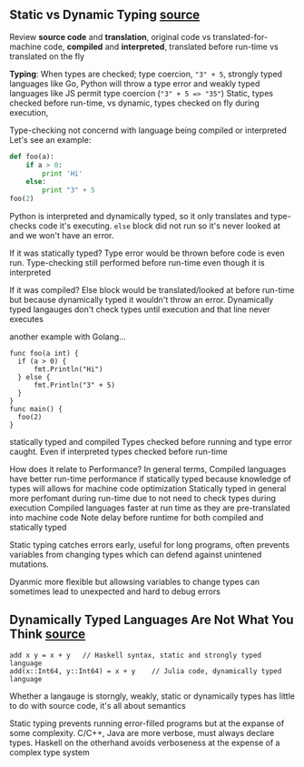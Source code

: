 ## Static vs Dynamic Typing [source](https://hackernoon.com/i-finally-understand-static-vs-dynamic-typing-and-you-will-too-ad0c2bd0acc7)
 Review **source code** and **translation**, original code vs translated-for-machine code,
 **compiled** and **interpreted**, translated before run-time vs translated on the fly

**Typing**: When types are checked; type coercion, `"3" + 5`, strongly typed languages like Go, Python will throw a type error and weakly typed languages like JS permit type coercion (`"3" + 5 => "35"`)
Static, types checked before run-time, vs dynamic, types checked on fly during execution,


Type-checking not concernd with language being compiled or interpreted
Let's see an example:
```python
def foo(a):
    if a > 0:
        print 'Hi'
    else:
        print "3" + 5
foo(2)
```
Python is interpreted and dynamically typed, so it only translates and type-checks code it's executing. `else` block did not run so it's never looked at and we won't have an error.

If it was statically typed?
Type error would be thrown before code is even run. Type-checking still performed before run-time even though it is interpreted

If it was compiled?
Else block would be translated/looked at before run-time but because dynamically typed it wouldn't throw an error. Dynamically typed langauges don't check types until execution and that line never executes

another example with Golang...
```golang
func foo(a int) {
  if (a > 0) {
      fmt.Println("Hi")
  } else {
      fmt.Println("3" + 5)
  }
}
func main() {
  foo(2)
}
```
statically typed and compiled
Types checked before running and type error caught. Even if interpreted types checked before run-time

How does it relate to Performance?
In general terms,
Compiled languages have better run-time performance if statically typed because knowledge of types will allows for machine code optimization
Statically typed in general more perfomant during run-time due to not need to check types during execution
Compiled languages faster at run time as they are pre-translated into machine code
Note delay before runtime for both compiled and statically typed

Static typing catches errors early, useful for long programs, often prevents variables from changing types which can defend against unintened mutations.

Dyanmic more flexible but allowsing variables to change types can sometimes lead to unexpected and hard to debug errors

## Dynamically Typed Languages Are Not What You Think [source](https://medium.com/@Jernfrost/dynamically-typed-languages-are-not-what-you-think-ac8d1392b803)
```
add x y = x + y   // Haskell syntax, static and strongly typed language
add(x::Int64, y::Int64) = x + y    // Julia code, dynamically typed language
```
Whether a langauge is storngly, weakly, static or dynamically types has little to do with source code, it's all about semantics

Static typing prevents running error-filled programs but at the expanse of some complexity. C/C++, Java are more verbose, must always declare types. Haskell on the otherhand avoids verboseness at the expense of a complex type system